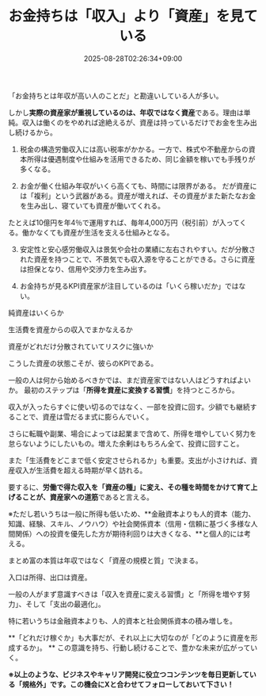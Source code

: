 ﻿---
title: "お金持ちは「収入」より「資産」を見ている"
date: 2025-08-28T02:26:34+09:00
draft: false
---

「お金持ちとは年収が高い人のことだ」と勘違いしている人が多い。

しかし**実際の資産家が重視しているのは、年収ではなく資産**である。理由は単純。収入は働くのをやめれば途絶えるが、資産は持っているだけでお金を生み出し続けるから。


1. 税金の構造労働収入には高い税率がかかる。一方で、株式や不動産からの資本所得は優遇制度や仕組みを活用できるため、同じ金額を稼いでも手残りが多くなる。

2. お金が働く仕組み年収がいくら高くても、時間には限界がある。
だが資産には「複利」という武器がある。資産が増えれば、その資産がまた新たなお金を生み出し、寝ていても資産が働いてくれる。

たとえば10億円を年4％で運用すれば、毎年4,000万円（税引前）が入ってくる。働かなくても資産が生活を支える仕組みとなる。

3. 安定性と安心感労働収入は景気や会社の業績に左右されやすい。だが分散された資産を持つことで、不景気でも収入源を守ることができる。さらに資産は担保となり、信用や交渉力を生み出す。

4. お金持ちが見るKPI資産家が注目しているのは「いくら稼いだか」ではない。

純資産はいくらか

生活費を資産からの収入でまかなえるか

資産がどれだけ分散されていてリスクに強いか

こうした資産の状態こそが、彼らのKPIである。

一般の人は何から始めるべきかでは、まだ資産家ではない人はどうすればよいか。
最初のステップは「**所得を資産に変換する習慣**」を持つところから。

収入が入ったらすぐに使い切るのではなく、一部を投資に回す。少額でも継続することで、資産は雪だるま式に膨らんでいく。

さらに転職や副業、場合によっては起業まで含めて、所得を増やしていく努力を怠らないようにしたいもの。増えた余剰はもちろん全て、投資に回すこと。

また「生活費をどこまで低く安定させられるか」も重要。支出が小さければ、資産収入が生活費を超える時期が早く訪れる。

要するに、**労働で得た収入を「資産の種」に変え、その種を時間をかけて育て上げることが、資産家への道筋**であると言える。

※ただし若いうちは一般に所得も低いため、**金融資本よりも人的資本（能力、知識、経験、スキル、ノウハウ）や社会関係資本（信用・信頼に基づく多様な人間関係）への投資を優先した方が期待利回りは大きくなる、**と個人的には考える。

まとめ富の本質は年収ではなく「資産の規模と質」で決まる。

入口は所得、出口は資産。

一般の人がまず意識すべきは「収入を資産に変える習慣」と「所得を増やす努力」、そして「支出の最適化」。

特に若いうちは金融資本よりも、人的資本と社会関係資本の積み増しを。

**「どれだけ稼ぐか」も大事だが、それ以上に大切なのが「どのように資産を形成するか」。
**
この意識を持ち、行動し続けることで、豊かな未来が広がっていく。



**※以上のような、ビジネスやキャリア開発に役立つコンテンツを毎日更新している「規格外」です。この機会にXと合わせてフォローしておいて下さい！**